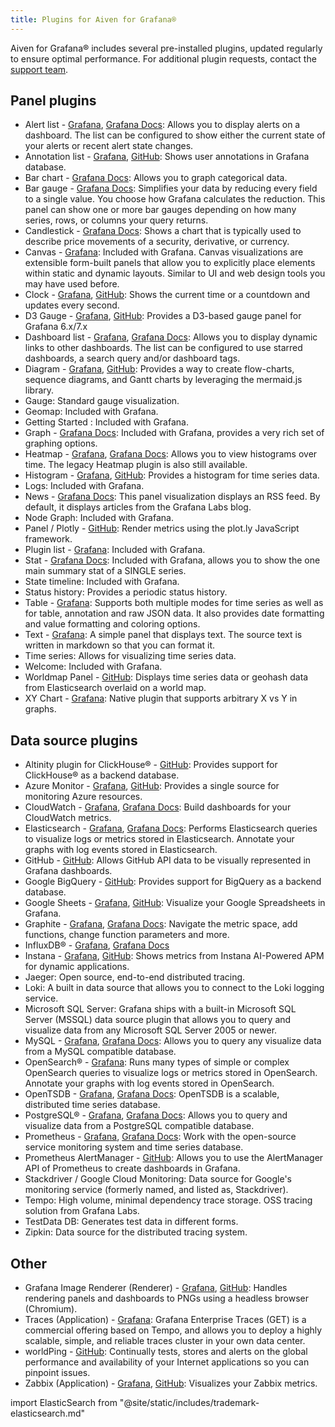```yaml
---
title: Plugins for Aiven for Grafana®
---
```


Aiven for Grafana® includes several pre-installed plugins, updated regularly to ensure optimal performance.
For additional plugin requests, contact the [support team](mailto:support@aiven.io).

## Panel plugins

- Alert list -
  [Grafana](https://grafana.com/grafana/plugins/alertlist/), [Grafana
  Docs](https://grafana.com/docs/grafana/v7.5/panels/visualizations/alert-list-panel/):
  Allows you to display alerts on a dashboard. The list can be
  configured to show either the current state of your alerts or recent
  alert state changes.
- Annotation list -
  [Grafana](https://grafana.com/grafana/plugins/ryantxu-annolist-panel/),
  [GitHub](https://github.com/grafana/grafana/tree/main/public/app/plugins/panel/annolist):
  Shows user annotations in Grafana database.
- Bar chart - [Grafana
  Docs](https://grafana.com/docs/grafana/latest/visualizations/bar-chart/):
  Allows you to graph categorical data.
- Bar gauge - [Grafana
  Docs](https://grafana.com/docs/grafana/latest/visualizations/bar-gauge-panel/):
  Simplifies your data by reducing every field to a single value. You
  choose how Grafana calculates the reduction. This panel can show one
  or more bar gauges depending on how many series, rows, or columns
  your query returns.
- Candlestick - [Grafana
  Docs](https://grafana.com/docs/grafana/latest/visualizations/candlestick/):
  Shows a chart that is typically used to describe price movements of
  a security, derivative, or currency.
- Canvas - [Grafana](https://grafana.com/grafana/plugins/canvas/):
  Included with Grafana. Canvas visualizations are extensible
  form-built panels that allow you to explicitly place elements within
  static and dynamic layouts. Similar to UI and web design tools you
  may have used before.
- Clock -
  [Grafana](https://grafana.com/grafana/plugins/grafana-clock-panel/),
  [GitHub](https://github.com/grafana/clock-panel): Shows the current
  time or a countdown and updates every second.
- D3 Gauge -
  [Grafana](https://grafana.com/grafana/plugins/briangann-gauge-panel/),
  [GitHub](https://github.com/briangann/grafana-gauge-panel): Provides
  a D3-based gauge panel for Grafana 6.x/7.x
- Dashboard list -
  [Grafana](https://grafana.com/grafana/plugins/dashlist/), [Grafana
  Docs](https://docs.grafana.org/reference/dashlist/): Allows you to
  display dynamic links to other dashboards. The list can be
  configured to use starred dashboards, a search query and/or
  dashboard tags.
- Diagram -
  [Grafana](https://grafana.com/grafana/plugins/jdbranham-diagram-panel/),
  [GitHub](https://github.com/jdbranham/grafana-diagram): Provides a
  way to create flow-charts, sequence diagrams, and Gantt charts by
  leveraging the mermaid.js library.
- Gauge: Standard gauge visualization.
- Geomap: Included with Grafana.
- Getting Started : Included with Grafana.
- Graph - [Grafana
  Docs](https://grafana.com/docs/grafana/next/panels-visualizations/visualizations//):
  Included with Grafana, provides a very rich set of graphing options.
- Heatmap -
  [Grafana](https://grafana.com/grafana/plugins/heatmap-new/),
  [Grafana Docs](https://docs.grafana.org/features/panels/heatmap/):
  Allows you to view histograms over time. The legacy Heatmap plugin
  is also still available.
- Histogram -
  [Grafana](https://grafana.com/grafana/plugins/mtanda-histogram-panel/),
  [GitHub](https://github.com/mtanda/grafana-histogram-panel):
  Provides a histogram for time series data.
- Logs: Included with Grafana.
- News - [Grafana
  Docs](https://grafana.com/docs/grafana/latest/visualizations/news-panel/):
  This panel visualization displays an RSS feed. By default, it
  displays articles from the Grafana Labs blog.
- Node Graph: Included with Grafana.
- Panel / Plotly -
  [GitHub](https://github.com/NatelEnergy/grafana-plotly-panel):
  Render metrics using the plot.ly JavaScript framework.
- Plugin list -
  [Grafana](https://grafana.com/grafana/plugins/pluginlist/): Included
  with Grafana.
- Stat - [Grafana
  Docs](https://docs.grafana.org/reference/singlestat/): Included with
  Grafana, allows you to show the one main summary stat of a SINGLE
  series.
- State timeline: Included with Grafana.
- Status history: Provides a periodic status history.
- Table - [Grafana](https://grafana.com/grafana/plugins/table/):
  Supports both multiple modes for time series as well as for table,
  annotation and raw JSON data. It also provides date formatting and
  value formatting and coloring options.
- Text - [Grafana](https://grafana.com/grafana/plugins/text/): A
  simple panel that displays text. The source text is written in
  markdown so that you can format it.
- Time series: Allows for visualizing time series data.
- Welcome: Included with Grafana.
- Worldmap Panel -
  [GitHub](https://github.com/grafana/worldmap-panel): Displays time
  series data or geohash data from Elasticsearch overlaid on a world
  map.
- XY Chart - [Grafana](https://grafana.com/grafana/plugins/text/):
  Native plugin that supports arbitrary X vs Y in graphs.

## Data source plugins

- Altinity plugin for ClickHouse® -
  [GitHub](https://github.com/Altinity/clickhouse-grafana): Provides
  support for ClickHouse® as a backend database.
- Azure Monitor -
  [Grafana](https://grafana.com/grafana/plugins/grafana-azure-monitor-datasource/),
  [GitHub](https://github.com/grafana/azure-monitor-datasource):
  Provides a single source for monitoring Azure resources.
- CloudWatch -
  [Grafana](https://grafana.com/grafana/plugins/cloudwatch/), [Grafana
  Docs](https://docs.grafana.org/datasources/cloudwatch/): Build
  dashboards for your CloudWatch metrics.
- Elasticsearch -
  [Grafana](https://grafana.com/grafana/plugins/elasticsearch/),
  [Grafana Docs](https://docs.grafana.org/datasources/elasticsearch/):
  Performs Elasticsearch queries to visualize logs or metrics stored
  in Elasticsearch. Annotate your graphs with log events stored in
  Elasticsearch.
- GitHub - [GitHub](https://github.com/grafana/github-datasource):
  Allows GitHub API data to be visually represented in Grafana
  dashboards.
- Google BigQuery -
  [GitHub](https://github.com/doitintl/bigquery-grafana): Provides
  support for BigQuery as a backend database.
- Google Sheets -
  [Grafana](https://grafana.com/grafana/plugins/grafana-googlesheets-datasource/),
  [GitHub](https://github.com/grafana/google-sheets-datasource):
  Visualize your Google Spreadsheets in Grafana.
- Graphite - [Grafana](https://grafana.com/grafana/plugins/graphite/),
  [Grafana Docs](https://docs.grafana.org/datasources/graphite/):
  Navigate the metric space, add functions, change function
  parameters and more.
- InfluxDB® -
  [Grafana](https://grafana.com/grafana/plugins/influxdb/), [Grafana
  Docs](https://docs.grafana.org/datasources/influxdb/)
- Instana -
  [Grafana](https://grafana.com/grafana/plugins/instana-datasource/),
  [GitHub](https://github.com/instana/instana-grafana-datasource):
  Shows metrics from Instana AI-Powered APM for dynamic applications.
- Jaeger: Open source, end-to-end distributed tracing.
- Loki: A built in data source that allows you to connect to the Loki
  logging service.
- Microsoft SQL Server: Grafana ships with a built-in Microsoft SQL
  Server (MSSQL) data source plugin that allows you to query and
  visualize data from any Microsoft SQL Server 2005 or newer.
- MySQL - [Grafana](https://grafana.com/grafana/plugins/mysql/),
  [Grafana
  Docs](https://docs.grafana.org/features/datasources/mysql/): Allows
  you to query any visualize data from a MySQL compatible database.
- OpenSearch® -
  [Grafana](https://grafana.com/grafana/plugins/grafana-opensearch-datasource/):
  Runs many types of simple or complex OpenSearch queries to visualize
  logs or metrics stored in OpenSearch. Annotate your graphs with log
  events stored in OpenSearch.
- OpenTSDB - [Grafana](https://grafana.com/grafana/plugins/opentsdb/),
  [Grafana Docs](https://docs.grafana.org/datasources/opentsdb/):
  OpenTSDB is a scalable, distributed time series database.
- PostgreSQL® -
  [Grafana](https://grafana.com/grafana/plugins/postgres/), [Grafana
  Docs](https://docs.grafana.org/features/datasources/postgres/):
  Allows you to query and visualize data from a PostgreSQL compatible
  database.
- Prometheus -
  [Grafana](https://grafana.com/grafana/plugins/prometheus/), [Grafana
  Docs](https://docs.grafana.org/datasources/prometheus/): Work with
  the open-source service monitoring system and time series database.
- Prometheus AlertManager -
  [GitHub](https://github.com/camptocamp/grafana-prometheus-alertmanager-datasource):
  Allows you to use the AlertManager API of Prometheus to create
  dashboards in Grafana.
- Stackdriver / Google Cloud Monitoring: Data source for Google's
  monitoring service (formerly named, and listed as, Stackdriver).
- Tempo: High volume, minimal dependency trace storage. OSS tracing
  solution from Grafana Labs.
- TestData DB: Generates test data in different forms.
- Zipkin: Data source for the distributed tracing system.

## Other

- Grafana Image Renderer (Renderer) -
  [Grafana](https://grafana.com/grafana/plugins/grafana-image-renderer/),
  [GitHub](https://github.com/grafana/grafana-image-renderer): Handles
  rendering panels and dashboards to PNGs using a headless browser
  (Chromium).
- Traces (Application) -
  [Grafana](https://grafana.com/grafana/plugins/grafana-enterprise-traces-app/):
  Grafana Enterprise Traces (GET) is a commercial offering based on
  Tempo, and allows you to deploy a highly scalable, simple, and
  reliable traces cluster in your own data center.
- worldPing - [GitHub](https://github.com/raintank/worldping-app):
  Continually tests, stores and alerts on the global performance and
  availability of your Internet applications so you can pinpoint
  issues.
- Zabbix (Application) -
  [Grafana](https://grafana.com/grafana/plugins/alexanderzobnin-zabbix-app/),
  [GitHub](https://github.com/alexanderzobnin/grafana-zabbix):
  Visualizes your Zabbix metrics.

import ElasticSearch from "@site/static/includes/trademark-elasticsearch.md"

<ElasticSearch/>
